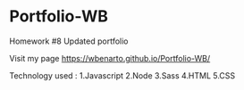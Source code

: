 # Portfolio-WB
Homework #8 Updated portfolio

Visit my page https://wbenarto.github.io/Portfolio-WB/

Technology used :
1.Javascript
2.Node
3.Sass
4.HTML
5.CSS


